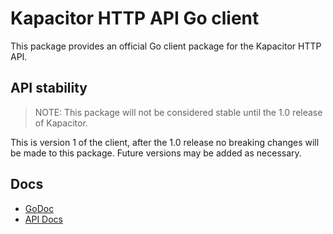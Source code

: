# Kapacitor HTTP API Go client

This package provides an official Go client package for the Kapacitor HTTP API.


## API stability

> NOTE: This package will not be considered stable until the 1.0 release of Kapacitor.

This is version 1 of the client, after the 1.0 release no breaking changes will be made to this package.
Future versions may be added as necessary.

## Docs

* [GoDoc](https://godoc.org/github.com/influxdata/kapacitor/client/v1)
* [API Docs](https://docs.influxdata.com/kapacitor/latest/api/)

